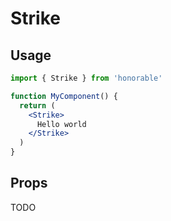 # Strike

## Usage

```jsx
import { Strike } from 'honorable'

function MyComponent() {
  return (
    <Strike>
      Hello world
    </Strike>
  )
}
```

## Props

TODO
